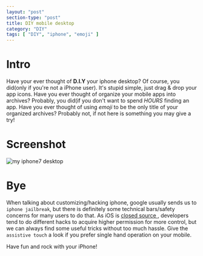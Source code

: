 ```yaml
---
layout: "post"
section-type: "post"
title: DIY mobile desktop
category: "DIY"
tags: [ "DIY", "iphone", "emoji" ]
---
```


# Intro

Have your ever thought of **D.I.Y** your iphone desktop? Of course, you did(only if you're not a iPhone user). It's stupid simple, just drag & drop
your app icons. Have you ever thought of organize your mobile apps into archives? Probably, you did(if you don't want to spend *HOURS* finding
an app. Have you ever thought of using *emoji* to be the only title of your organized archives? Probably not, if not here is something you may give a try!

# Screenshot

![my iphone7 desktop](https://lxynox.github.io/gitcloud/files/img/blog/iphone-layout-update.PNG)

# Bye

When talking about customizing/hacking iphone, google usually sends us to `iphone jailbreak`, but there is definitely some technical bars/safety concerns for many users to do that. As iOS is [closed source ](https://simple.wikipedia.org/wiki/Closed_source), developers tend to do different hacks to acquire higher permission for more control, but we can always find some useful tricks without too much hassle. Give the `assistive touch` a look if you prefer single hand operation on your mobile.

Have fun and rock with your iPhone!
